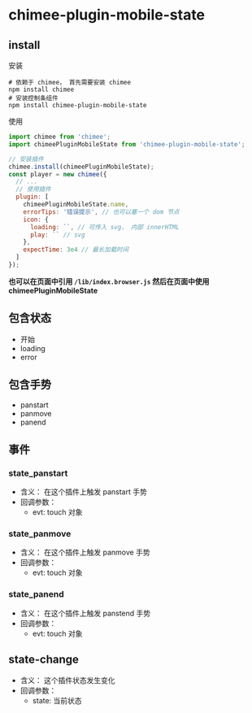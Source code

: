 # chimee-plugin-mobile-state

## install

安装

```shell
# 依赖于 chimee， 首先需要安装 chimee
npm install chimee
# 安装控制条组件
npm install chimee-plugin-mobile-state
```

使用

```javascript
import chimee from 'chimee';
import chimeePluginMobileState from 'chimee-plugin-mobile-state';

// 安装插件
chimee.install(chimeePluginMobileState);
const player = new chimee({
  // ...
  // 使用插件
  plugin: [
    chimeePluginMobileState.name,
    errorTips: '错误提示', // 也可以塞一个 dom 节点
    icon: {
      loading: ``, // 可传入 svg， 内部 innerHTML
      play: `` // svg
    },
    expectTime: 3e4 // 最长加载时间
  ]
});
```

**也可以在页面中引用 `/lib/index.browser.js` 然后在页面中使用 chimeePluginMobileState**


## 包含状态

* 开始
* loading
* error

## 包含手势

* panstart
* panmove
* panend

## 事件

### state_panstart
  * 含义： 在这个插件上触发 panstart 手势
  * 回调参数：
    * evt: touch 对象

### state_panmove
  * 含义： 在这个插件上触发 panmove 手势
  * 回调参数：
    * evt: touch 对象

### state_panend
  * 含义： 在这个插件上触发 panstend 手势
  * 回调参数：
    * evt: touch 对象

## state-change
  * 含义： 这个插件状态发生变化
  * 回调参数：
    * state: 当前状态